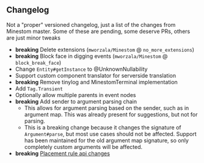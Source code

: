 ## Changelog
Not a "proper" versioned changelog, just a list of the changes from Minestom master.
Some of these are pending, some deserve PRs, others are just minor tweaks

* **breaking** Delete extensions (`mworzala/Minestom` @ `no_more_extensions`)
* **breaking** Block face in digging events (`mworzala/Minestom` @ `block_break_face`)
* Change `Entity#getInstance` to @UnknownNullability
* Support custom component translator for serverside translation
* **breaking** Remove tinylog and MinestomTerminal implementation
* Add `Tag.Transient`
* Optionally allow multiple parents in event nodes
* **breaking** Add sender to argument parsing chain
  * This allows for argument parsing based on the sender, such as in argument map. This was already present for suggestions, but not for parsing.
  * This is a breaking change because it changes the signature of `Argument#parse`, but most use cases should not be affected.
    Support has been maintained for the old argument map signature, so only completely custom arguments will be affected.
* **breaking** [Placement rule api changes](https://github.com/hollow-cube/minestom-ce/pull/20)
